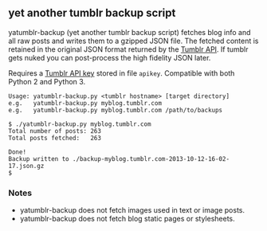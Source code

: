 ## yet another tumblr backup script

yatumblr-backup (yet another tumblr backup script) fetches blog info and all raw posts and writes them to a gzipped JSON file. The fetched content is retained in the original JSON format returned by the [Tumblr API](http://www.tumblr.com/docs/en/api). If tumblr gets nuked you can post-process the high fidelity JSON later.

Requires a [Tumblr API key](http://www.tumblr.com/oauth/apps) stored in file `apikey`. Compatible with both Python 2 and Python 3.

```
Usage: yatumblr-backup.py <tumblr hostname> [target directory]
e.g.   yatumblr-backup.py myblog.tumblr.com
e.g.   yatumblr-backup.py myblog.tumblr.com /path/to/backups
```

```
$ ./yatumblr-backup.py myblog.tumblr.com
Total number of posts: 263
Total posts fetched:   263

Done!
Backup written to ./backup-myblog.tumblr.com-2013-10-12-16-02-17.json.gz
$
```

### Notes

  * yatumblr-backup does not fetch images used in text or image posts.
  * yatumblr-backup does not fetch blog static pages or stylesheets.

